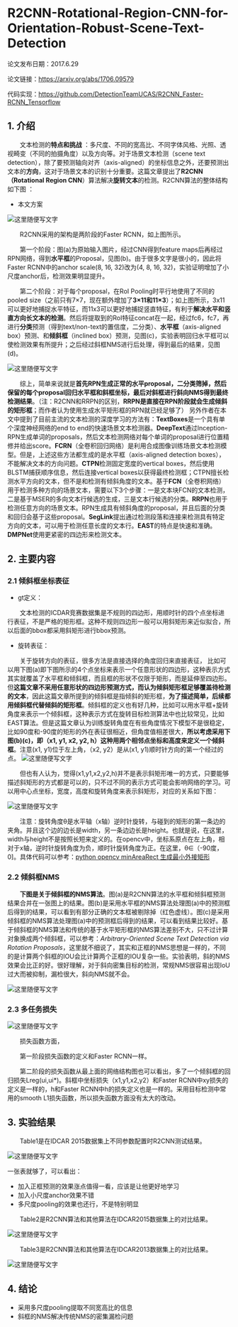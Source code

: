 

# **R2CNN-Rotational-Region-CNN-for-Orientation-Robust-Scene-Text-Detection**

论文发布日期：2017.6.29

论文链接：https://arxiv.org/abs/1706.09579

代码实现：<https://github.com/DetectionTeamUCAS/R2CNN_Faster-RCNN_Tensorflow>



## 1. 介绍

&emsp;&emsp;文本检测的**特点和挑战** ：多尺度、不同的宽高比、不同字体风格、光照、透视畸变（不同的拍摄角度）以及方向等。对于场景文本检测（scene text detection），除了要预测轴向对齐（axis-aligned）的坐标信息之外，还要预测出文本的**方向**，这对于场景文本的识别十分重要。这篇文章提出了**R2CNN（Rotational Region CNN**）算法解决**旋转文本**的检测。R2CNN算法的整体结构如下图 ：

* 本文方案

![这里随便写文字](https://github.com/clw5180/CV_Paper/blob/master/res/R2CNN/1.png)

&emsp;&emsp;R2CNN采用的架构是两阶段的Faster RCNN，如上图所示。

&emsp;&emsp;第一个阶段：图(a)为原始输入图片，经过CNN得到feature maps后再经过RPN网络，得到**水平框**的Proposal，见图(b)。由于很多文字是很小的，因此将Faster RCNN中的anchor scale(8, 16, 32)改为(4, 8, 16, 32)，实验证明增加了小尺度anchor后，检测效果明显提升。

&emsp;&emsp;第二个阶段：对于每个proposal，在RoI Pooling时平行地使用了不同的pooled size（之前只有7×7，现在额外增加了**3×11和11×3**）；如上图所示，3x11可以更好地捕捉水平特征，而11x3可以更好地捕捉竖直特征，有利于**解决水平和竖直方向长文本的检测**。然后将提取到的RoI特征concat在一起，经过fc6，fc7，再进行**分类**预测（得到text/non-text的置信度，二分类）、**水平框**（axis-aligned box）预测、和**倾斜框**（inclined box）预测，见图(c)，实验表明回归水平框可以使检测效果有所提升；之后经过斜框NMS进行后处理，得到最后的结果，见图(d)。

![这里随便写文字](https://github.com/clw5180/CV_Paper/blob/master/res/R2CNN/2.png)

&emsp;&emsp;综上，简单来说就是**首先RPN生成正常的水平proposal，二分类筛掉，然后保留的每个proposal回归水平框和斜框坐标，最后对斜框进行斜向NMS得到最终检测结果**。（注：R2CNN和RRPN的区别，**RRPN是直接在RPN阶段就会生成倾斜的矩形框**；而作者认为使用生成水平矩形框的RPN就已经足够了）
  另外作者在本文中提到了目前主流的文本检测的深度学习的方法有：**TextBoxes**是一个具有单个深度神经网络的end to end的快速场景文本检测器。**DeepText**通过Inception-RPN生成单词的proposals，然后文本检测网络对每个单词的proposal进行位置精修并给出score。**FCRN**（全卷积回归网络）是利用合成图像训练场景文本检测模型。但是，上述这些方法都生成的是水平框（axis-aligned detection boxes），不能解决文本的方向问题。**CTPN**检测固定宽度的vertical boxes，然后使用BLSTM捕获顺序信息，然后连接vertical boxes以获得最终检测框；CTPN擅长检测水平方向的文本，但不是和检测有倾斜角度的文本。基于**FCN**（全卷积网络）用于检测多种方向的场景文本，需要以下3个步骤：一是文本块FCN的文本检测，二是基于MSER的多向文本行候选的生成，三是文本行候选的分类。**RRPN**也用于检测任意方向的场景文本。RPN生成具有倾斜角度的proposal，并且后面的分类和回归会基于这些proposal。**SegLink**提出通过检测段落和连接来检测具有特定方向的文本，可以用于检测任意长度的文本行。**EAST**的特点是快速和准确。**DMPNet**使用更紧密的四边形来检测文本。


## 2. 主要内容

### 2.1 倾斜框坐标表征
* gt定义：

&emsp;&emsp;文本检测的ICDAR竞赛数据集是不规则的四边形，用顺时针的四个点坐标进行表征，不是严格的矩形框。这种不规则四边形一般可以用斜矩形来近似拟合，所以后面的bbox都采用斜矩形进行bbox预测。

* 旋转表征： 

&emsp;&emsp;关于旋转方向的表征，很多方法是直接选择的角度回归来直接表征， 比如可以用下图(a)即下图所示的4个点坐标来表示一个任意形状的四边形，这种表示方式其实就覆盖了水平框和倾斜框，而且框的形状不仅限于矩形，而是延伸至四边形。但**这篇文章不采用任意形状的四边形预测方式，而认为倾斜矩形框足够覆盖待检测的文本**，因此这篇文章所提到的倾斜框是指倾斜的矩形框，**为了描述简单，后续都用倾斜框代替倾斜的矩形框**。倾斜框的定义也有好几种，比如可以用水平框+旋转角度来表示一个倾斜框，这种表示方式在旋转目标检测算法中也比较常见，比如EAST算法。但是这篇文章认为训练旋转角度在有些角度情况下模型不是很稳定，比如90度和-90度的矩形的外在表征很相近，但角度值相差很大，**所以考虑采用下图(b)(c)，即（x1, y1, x2, y2, h）这种用两个相邻点坐标和高度来定义一个倾斜框**。注意(x1, y1)位于左上角，（x2, y2）是从(x1, y1)顺时针方向的第一个经过的点。
  ![这里随便写文字](https://github.com/clw5180/CV_Paper/blob/master/res/R2CNN/3.png)

&emsp;&emsp;但也有人认为，觉得(x1,y1,x2,y2,h)并不是表示斜矩形唯一的方式，只要能够描述斜矩形的方式都是可以的，只不过不同的表示方式可能会影响网络的学习。可以用中心点坐标，宽度，高度和旋转角度来表示斜矩形，对应的关系如下图：

![这里随便写文字](https://github.com/clw5180/CV_Paper/blob/master/res/R2CNN/3-1.png)

&emsp;&emsp;注意：旋转角度θ是水平轴（x轴）逆时针旋转，与碰到的矩形的第一条边的夹角。并且这个边的边长是width，另一条边边长是height。也就是说，在这里，width与height不是按照长短来定义的。在opencv中，坐标系原点在左上角，相对于x轴，逆时针旋转角度为负，顺时针旋转角度为正。在这里，θ∈（-90度，0]。具体代码可以参考：[python opencv minAreaRect 生成最小外接矩形](https://link.zhihu.com/?target=https%3A//blog.csdn.net/lanyuelvyun/article/details/76614872)

### 2.2 倾斜框NMS

&emsp;&emsp;**下图是关于倾斜框的NMS算法**。图(a)是R2CNN算法的水平框和倾斜框预测结果合并在一张图上的结果。图(b)是采用水平框的NMS算法处理图(a)中的预测框后得到的结果，可以看到有部分正确的文本框被剔除掉（红色虚线）。图(c)是采用倾斜框的NMS算法处理图(a)中的预测框后得到的结果，可以看到结果比较好。基于倾斜框的NMS算法和传统的基于水平矩形框的NMS算法差别不大，只不过计算对象换成两个倾斜框，可以参考：*Arbitrary-Oriented Scene Text Detection via Rotation Proposals*，这里就不细说了，其实和正框的NMS思想是一样的，不同的是计算两个斜框的IOU会比计算两个正框的IOU复杂一些。实验表明，斜的NMS效果会比正的好。很好理解，对于斜向密集目标的检测，常规NMS很容易出现IoU过大而被抑制，漏检很大，斜向NMS就不会。 

![这里随便写文字](https://github.com/clw5180/CV_Paper/blob/master/res/R2CNN/4.jpg)

### 2.3 多任务损失

![这里随便写文字](https://github.com/clw5180/CV_Paper/blob/master/res/R2CNN/5.png)

&emsp;&emsp;损失函数方面，

&emsp;&emsp;第一阶段损失函数的定义和Faster RCNN一样。

&emsp;&emsp;第二阶段的损失函数从最上面的网络结构图也可以看出，多了一个倾斜框的回归损失Lreg(ui,ui*)。斜框中坐标损失（x1,y1,x2,y2）和Faster RCNN中xy损失的定义是一样的，h和Faster RCNN中h的损失定义也是一样的。采用目标检测中常用的smooth L1损失函数，所以损失函数方面没有太大的改动。 

## 3. 实验结果
&emsp;&emsp;Table1是在IDCAR 2015数据集上不同参数配置时R2CNN测试结果。 

![这里随便写文字](https://github.com/clw5180/CV_Paper/blob/master/res/R2CNN/6.png)

一张表就够了，可以看出：    
* 加入正框预测的效果涨点值得一看，应该是让他更好地学习    
* 加入小尺度anchor效果不错    
* 多尺度pooling的效果也还行，不是特别明显 


&emsp;&emsp;Table2是R2CNN算法和其他算法在IDCAR2015数据集上的对比结果。 

![这里随便写文字](https://github.com/clw5180/CV_Paper/blob/master/res/R2CNN/7.jpg)


&emsp;&emsp;Table3是R2CNN算法和其他算法在IDCAR2013数据集上的对比结果。

![这里随便写文字](https://github.com/clw5180/CV_Paper/blob/master/res/R2CNN/8.jpg)


## 4. 结论
* 采用多尺度pooling提取不同宽高比的信息
* 斜框的NMS解决传统NMS的密集漏检问题
